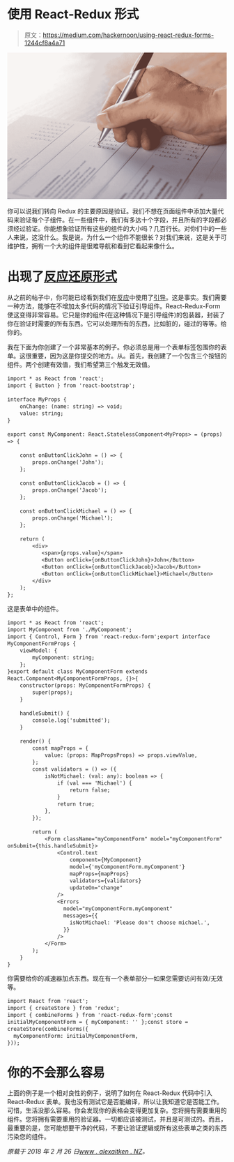 # 使用 React-Redux 形式

> 原文：<https://medium.com/hackernoon/using-react-redux-forms-1244cf8a4a71>

![](img/498c6861cb5ceb89d369527625e4b976.png)

你可以说我们转向 Redux 的主要原因是验证。我们不想在页面组件中添加大量代码来验证每个子组件。在一些组件中，我们有多达十个字段，并且所有的字段都必须经过验证。你能想象验证所有这些的组件的大小吗？几百行长。对你们中的一些人来说，这没什么。我是说，为什么一个组件不能很长？对我们来说，这是关于可维护性，拥有一个大的组件是很难导航和看到它看起来像什么。

# 出现了[反应还原形式](https://github.com/davidkpiano/react-redux-form)

从之前的帖子中，你可能已经看到我们在[反应](https://hackernoon.com/tagged/react)中使用了[引导](https://hackernoon.com/tagged/agilehttps://hackernoon.com/tagged/agilehttps://hackernoon.com/tagged/agilehttps://hackernoon.com/tagged/agilehttps://hackernoon.com/tagged/agilehttps://hackernoon.com/tagged/agilehttps://hackernoon.com/tagged/agilehttps://hackernoon.com/tagged/agilehttps://hackernoon.com/tagged/agilehttps://hackernoon.com/tagged/agilehttps://hackernoon.com/tagged/agilehttps://hackernoon.com/tagged/agilehttps://hackernoon.com/tagged/agilehttps://hackernoon.com/tagged/agilehttps://hackernoon.com/tagged/bootstrap)。这是事实。我们需要一种方法，能够在不增加太多代码的情况下验证引导组件。React-Redux-Form 使这变得非常容易。它只是你的组件(在这种情况下是引导组件)的包装器，封装了你在验证时需要的所有东西。它可以处理所有的东西，比如脏的，碰过的等等。给你的。

我在下面为你创建了一个非常基本的例子。你必须总是用一个表单标签包围你的表单。这很重要，因为这是你提交的地方。从。首先，我创建了一个包含三个按钮的组件。两个创建有效值，我们希望第三个触发无效值。

```
import * as React from 'react';
import { Button } from 'react-bootstrap';

interface MyProps {
    onChange: (name: string) => void;
    value: string;
}

export const MyComponent: React.StatelessComponent<MyProps> = (props) => {

    const onButtonClickJohn = () => {
        props.onChange('John');
    };

    const onButtonClickJacob = () => {
        props.onChange('Jacob');
    };

    const onButtonClickMichael = () => {
        props.onChange('Michael');
    };

    return (
        <div>
           <span>{props.value}</span>
           <Button onClick={onButtonClickJohn}>John</Button>
           <Button onClick={onButtonClickJacob}>Jacob</Button>
           <Button onClick={onButtonClickMichael}>Michael</Button>
        </div>
    );
};
```

这是表单中的组件。

```
import * as React from 'react';
import MyComponent from './MyComponent';
import { Control, Form } from 'react-redux-form';export interface MyComponentFormProps {
    viewModel: {
        myComponent: string;
    };
}export default class MyComponentForm extends React.Component<MyComponentFormProps, {}>{
    constructor(props: MyComponentFormProps) {
        super(props);
    }

    handleSubmit() {
        console.log('submitted');
    }

    render() {
        const mapProps = {
            value: (props: MapPropsProps) => props.viewValue,
        };
        const validators = () => ({
            isNotMichael: (val: any): boolean => {
                if (val === 'Michael') {
                    return false;
                }
                return true;
            },
        });

        return (
            <Form className="myComponentForm" model="myComponentForm" onSubmit={this.handleSubmit}>
                <Control.text
                    component={MyComponent}
                    model={'myComponentForm.myComponent'}
                    mapProps={mapProps}
                    validators={validators}
                    updateOn="change"
                />
                <Errors
                  model="myComponentForm.myComponent"
                  messages={{
                    isNotMichael: 'Please don't choose michael.',
                  }}
                />
            </Form>
        );
    }
}
```

你需要给你的减速器加点东西。现在有一个表单部分—如果您需要访问有效/无效等。

```
import React from 'react';
import { createStore } from 'redux';
import { combineForms } from 'react-redux-form';const initialMyComponentForm = { myComponent: '' };const store = createStore(combineForms({
  myComponentForm: initialMyComponentForm,
}));
```

# 你的不会那么容易

上面的例子是一个相对良性的例子，说明了如何在 React-Redux 代码中引入 React-Redux 表单。我也没有测试它是否能编译，所以让我知道它是否能工作。可惜，生活没那么容易。你会发现你的表格会变得更加复杂。您将拥有需要重用的组件。您将拥有需要重用的验证器。一切都应该被测试，并且是可测试的。而且，最重要的是，您可能想要干净的代码，不要让验证逻辑或所有这些表单之类的东西污染您的组件。

*原载于 2018 年 2 月 26 日*[*www . alexaitken . NZ*](https://www.alexaitken.nz/blog/using-react-redux-forms/)*。*